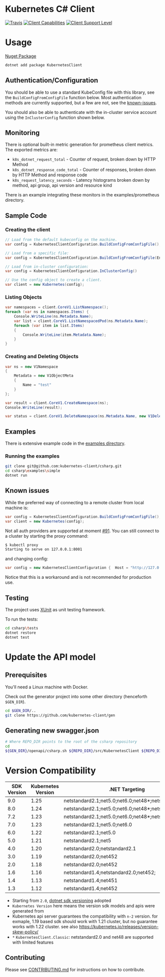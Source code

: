 # Kubernetes C# Client
[![Travis](https://img.shields.io/travis/kubernetes-client/csharp.svg)](https://travis-ci.org/kubernetes-client/csharp)
[![Client Capabilities](https://img.shields.io/badge/Kubernetes%20client-Silver-blue.svg?style=flat&colorB=C0C0C0&colorA=306CE8)](http://bit.ly/kubernetes-client-capabilities-badge)
[![Client Support Level](https://img.shields.io/badge/kubernetes%20client-beta-green.svg?style=flat&colorA=306CE8)](http://bit.ly/kubernetes-client-support-badge)

# Usage
[Nuget Package](https://www.nuget.org/packages/KubernetesClient/)

```sh
dotnet add package KubernetesClient
```

## Authentication/Configuration
You should be able to use a standard KubeConfig file with this library,
see the `BuildConfigFromConfigFile` function below. Most authentication
methods are currently supported, but a few are not, see the
[known-issues](https://github.com/kubernetes-client/csharp#known-issues).

You should also be able to authenticate with the in-cluster service
account using the `InClusterConfig` function shown below.

## Monitoring
There is optional built-in metric generation for prometheus client metrics.
The exported metrics are:

* `k8s_dotnet_request_total` - Counter of request, broken down by HTTP Method
* `k8s_dotnet_response_code_total` - Counter of responses, broken down by HTTP Method and response code
* `k8s_request_latency_seconds` - Latency histograms broken down by method, api group, api version and resource kind

There is an example integrating these monitors in the examples/prometheus directory.

## Sample Code

### Creating the client
```c#
// Load from the default kubeconfig on the machine.
var config = KubernetesClientConfiguration.BuildConfigFromConfigFile();

// Load from a specific file:
var config = KubernetesClientConfiguration.BuildConfigFromConfigFile(Environment.GetEnvironmentVariable("KUBECONFIG"));

// Load from in-cluster configuration:
var config = KubernetesClientConfiguration.InClusterConfig()

// Use the config object to create a client.
var client = new Kubernetes(config);
```

### Listing Objects
```c#
var namespaces = client.CoreV1.ListNamespace();
foreach (var ns in namespaces.Items) {
    Console.WriteLine(ns.Metadata.Name);
    var list = client.CoreV1.ListNamespacedPod(ns.Metadata.Name);
    foreach (var item in list.Items)
    {
        Console.WriteLine(item.Metadata.Name);
    }
}
```

### Creating and Deleting Objects
```c#
var ns = new V1Namespace
{
    Metadata = new V1ObjectMeta
    {
        Name = "test"
    }
};

var result = client.CoreV1.CreateNamespace(ns);
Console.WriteLine(result);

var status = client.CoreV1.DeleteNamespace(ns.Metadata.Name, new V1DeleteOptions());
```

## Examples

There is extensive example code in the [examples directory](https://github.com/kubernetes-client/csharp/tree/master/examples).

### Running the examples

```bash
git clone git@github.com:kubernetes-client/csharp.git
cd csharp\examples\simple
dotnet run
```

## Known issues

While the preferred way of connecting to a remote cluster from local machine is:

```c#
var config = KubernetesClientConfiguration.BuildConfigFromConfigFile();
var client = new Kubernetes(config);
```

Not all auth providers are supported at moment [#91](https://github.com/kubernetes-client/csharp/issues/91#issuecomment-362920478). You can still connect to a cluster by starting the proxy command:

```bash
$ kubectl proxy
Starting to serve on 127.0.0.1:8001
```

and changing config:

```c#
var config = new KubernetesClientConfiguration {  Host = "http://127.0.0.1:8001" };
```

Notice that this is a workaround and is not recommended for production use.

## Testing

The project uses [XUnit](https://xunit.github.io) as unit testing framework.

To run the tests:

```bash
cd csharp\tests
dotnet restore
dotnet test
```

# Update the API model

## Prerequisites

You'll need a Linux machine with Docker.

Check out the generator project into some other directory
(henceforth `$GEN_DIR`).

```bash
cd $GEN_DIR/..
git clone https://github.com/kubernetes-client/gen
```

## Generating new swagger.json

```bash
# Where REPO_DIR points to the root of the csharp repository
cd
${GEN_DIR}/openapi/csharp.sh ${REPO_DIR}/src/KubernetesClient ${REPO_DIR}/csharp.settings
```

# Version Compatibility

| SDK Version | Kubernetes Version | .NET Targeting                                       |
|-------------|--------------------|------------------------------------------------------|
| 9.0         | 1.25               | netstandard2.1;net5.0;net6.0;net48*;netstandard2.0*  |
| 8.0         | 1.24               | netstandard2.1;net5.0;net6.0;net48*;netstandard2.0*  |
| 7.2         | 1.23               | netstandard2.1;net5.0;net6.0;net48*;netstandard2.0*  |
| 7.0         | 1.23               | netstandard2.1;net5.0;net6.0                         |
| 6.0         | 1.22               | netstandard2.1;net5.0                                |
| 5.0         | 1.21               | netstandard2.1;net5                                  |
| 4.0         | 1.20               | netstandard2.0;netstandard2.1                        |
| 3.0         | 1.19               | netstandard2.0;net452                                |
| 2.0         | 1.18               | netstandard2.0;net452                                |
| 1.6         | 1.16               | netstandard1.4;netstandard2.0;net452;                |
| 1.4         | 1.13               | netstandard1.4;net451                                |
| 1.3         | 1.12               | netstandard1.4;net452                                |

 * Starting from `2.0`, [dotnet sdk versioning](https://github.com/kubernetes-client/csharp/issues/400) adopted
 * `Kubernetes Version` here means the version sdk models and apis were generated from
 * Kubernetes api server guarantees the compatibility with `n-2` version. for exmaple, 1.19 based sdk should work with 1.21 cluster, but no guarantee works with 1.22 cluster. see also <https://kubernetes.io/releases/version-skew-policy/>
 * `*` `KubernetesClient.Classic`: netstandard2.0 and net48 are supported with limited features


## Contributing

Please see [CONTRIBUTING.md](CONTRIBUTING.md) for instructions on how to contribute.
